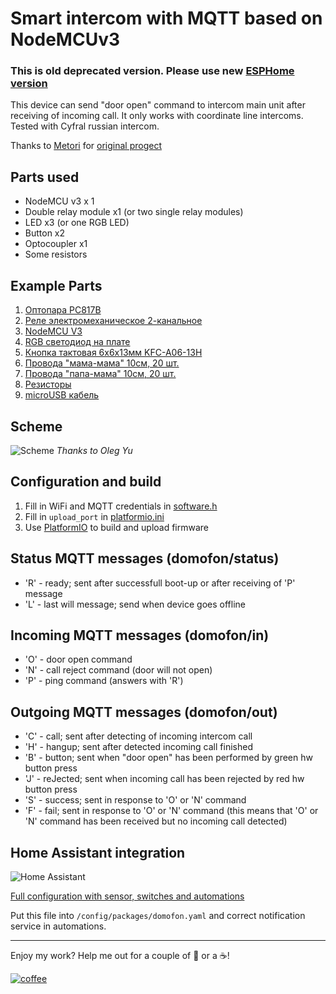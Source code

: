 # Smart intercom with MQTT based on NodeMCUv3
### This is old deprecated version. Please use new [ESPHome version](https://github.com/Anonym-tsk/smart-domofon/blob/master/esphome/README.md)

This device can send "door open" command to intercom main unit after receiving of incoming call. It only works with coordinate line intercoms. Tested with Cyfral russian intercom.

Thanks to [Metori](https://github.com/Metori) for [original progect](https://github.com/Metori/mqtt_domofon)

## Parts used
* NodeMCU v3 x 1
* Double relay module x1 (or two single relay modules)
* LED x3 (or one RGB LED)
* Button x2
* Optocoupler x1
* Some resistors

## Example Parts
1. [Оптопара PC817B](https://roboshop.spb.ru/PC817B)
2. [Реле электромеханическое 2-канальное](https://roboshop.spb.ru/SRD-05VDC-SL-C-2-channel-rele)
3. [NodeMCU V3](https://roboshop.spb.ru/NodeMCU-v3-dev-board)
4. [RGB светодиод на плате](https://roboshop.spb.ru/RGB-led-module)
5. [Кнопка тактовая 6х6х13мм KFC-A06-13H](https://roboshop.spb.ru/KFC-A06-13H)
6. [Провода "мама-мама" 10см, 20 шт.](https://roboshop.spb.ru/female-to-female-line)
7. [Провода "папа-мама" 10см, 20 шт.](https://roboshop.spb.ru/male-to-female-line)
8. [Резисторы](https://roboshop.spb.ru/600-resist-set)
9. [microUSB кабель](https://roboshop.spb.ru/BS-410)

## Scheme
![Scheme](https://raw.githubusercontent.com/Anonym-tsk/smart-domofon/master/scheme.jpeg)
*Thanks to Oleg Yu*

## Configuration and build
1. Fill in WiFi and MQTT credentials in [software.h](https://github.com/Anonym-tsk/smart-domofon/blob/master/src/config/software.h)
2. Fill in `upload_port` in [platformio.ini](https://github.com/Anonym-tsk/smart-domofon/blob/master/platformio.ini)
3. Use [PlatformIO](https://platformio.org/platformio-ide) to build and upload firmware

## Status MQTT messages (domofon/status)
* 'R' - ready; sent after successfull boot-up or after receiving of 'P' message
* 'L' - last will message; send when device goes offline

## Incoming MQTT messages (domofon/in)
* 'O' - door open command
* 'N' - call reject command (door will not open)
* 'P' - ping command (answers with 'R')

## Outgoing MQTT messages (domofon/out)
* 'C' - call; sent after detecting of incoming intercom call
* 'H' - hangup; sent after detected incoming call finished
* 'B' - button; sent when "door open" has been performed by green hw button press
* 'J' - reJected; sent when incoming call has been rejected by red hw button press
* 'S' - success; sent in response to 'O' or 'N' command
* 'F' - fail; sent in response to 'O' or 'N' command (this means that 'O' or 'N' command has been received but no incoming call detected)

## Home Assistant integration
![Home Assistant](https://raw.githubusercontent.com/Anonym-tsk/smart-domofon/master/homeassistant/ha.png)

[Full configuration with sensor, switches and automations](https://github.com/Anonym-tsk/smart-domofon/blob/master/homeassistant/domofon.yaml)

Put this file into `/config/packages/domofon.yaml` and correct notification service in automations.

---

Enjoy my work? Help me out for a couple of :beers: or a :coffee:!

[![coffee](https://www.buymeacoffee.com/assets/img/custom_images/black_img.png)](http://yasobe.ru/na/esphome)
